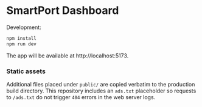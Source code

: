 # SmartPort Dashboard

Development:

```bash
npm install
npm run dev
```

The app will be available at http://localhost:5173.

### Static assets

Additional files placed under `public/` are copied verbatim to the production
build directory. This repository includes an `ads.txt` placeholder so requests
to `/ads.txt` do not trigger `404` errors in the web server logs.
